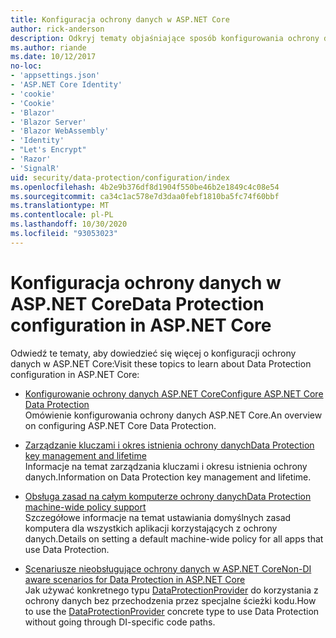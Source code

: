```yaml
---
title: Konfiguracja ochrony danych w ASP.NET Core
author: rick-anderson
description: Odkryj tematy objaśniające sposób konfigurowania ochrony danych w programie ASP.NET Core.
ms.author: riande
ms.date: 10/12/2017
no-loc:
- 'appsettings.json'
- 'ASP.NET Core Identity'
- 'cookie'
- 'Cookie'
- 'Blazor'
- 'Blazor Server'
- 'Blazor WebAssembly'
- 'Identity'
- "Let's Encrypt"
- 'Razor'
- 'SignalR'
uid: security/data-protection/configuration/index
ms.openlocfilehash: 4b2e9b376df8d1904f550be46b2e1849c4c08e54
ms.sourcegitcommit: ca34c1ac578e7d3daa0febf1810ba5fc74f60bbf
ms.translationtype: MT
ms.contentlocale: pl-PL
ms.lasthandoff: 10/30/2020
ms.locfileid: "93053023"
---
```

# <a name="data-protection-configuration-in-aspnet-core"></a><span data-ttu-id="5fa59-103">Konfiguracja ochrony danych w ASP.NET Core</span><span class="sxs-lookup"><span data-stu-id="5fa59-103">Data Protection configuration in ASP.NET Core</span></span>

<span data-ttu-id="5fa59-104">Odwiedź te tematy, aby dowiedzieć się więcej o konfiguracji ochrony danych w ASP.NET Core:</span><span class="sxs-lookup"><span data-stu-id="5fa59-104">Visit these topics to learn about Data Protection configuration in ASP.NET Core:</span></span>

* [<span data-ttu-id="5fa59-105">Konfigurowanie ochrony danych ASP.NET Core</span><span class="sxs-lookup"><span data-stu-id="5fa59-105">Configure ASP.NET Core Data Protection</span></span>](xref:security/data-protection/configuration/overview)  
  <span data-ttu-id="5fa59-106">Omówienie konfigurowania ochrony danych ASP.NET Core.</span><span class="sxs-lookup"><span data-stu-id="5fa59-106">An overview on configuring ASP.NET Core Data Protection.</span></span>

* [<span data-ttu-id="5fa59-107">Zarządzanie kluczami i okres istnienia ochrony danych</span><span class="sxs-lookup"><span data-stu-id="5fa59-107">Data Protection key management and lifetime</span></span>](xref:security/data-protection/configuration/default-settings)  
  <span data-ttu-id="5fa59-108">Informacje na temat zarządzania kluczami i okresu istnienia ochrony danych.</span><span class="sxs-lookup"><span data-stu-id="5fa59-108">Information on Data Protection key management and lifetime.</span></span>

* [<span data-ttu-id="5fa59-109">Obsługa zasad na całym komputerze ochrony danych</span><span class="sxs-lookup"><span data-stu-id="5fa59-109">Data Protection machine-wide policy support</span></span>](xref:security/data-protection/configuration/machine-wide-policy)  
  <span data-ttu-id="5fa59-110">Szczegółowe informacje na temat ustawiania domyślnych zasad komputera dla wszystkich aplikacji korzystających z ochrony danych.</span><span class="sxs-lookup"><span data-stu-id="5fa59-110">Details on setting a default machine-wide policy for all apps that use Data Protection.</span></span>

* [<span data-ttu-id="5fa59-111">Scenariusze nieobsługujące ochrony danych w ASP.NET Core</span><span class="sxs-lookup"><span data-stu-id="5fa59-111">Non-DI aware scenarios for Data Protection in ASP.NET Core</span></span>](xref:security/data-protection/configuration/non-di-scenarios)  
  <span data-ttu-id="5fa59-112">Jak używać konkretnego typu [DataProtectionProvider](/dotnet/api/Microsoft.AspNetCore.DataProtection.DataProtectionProvider) do korzystania z ochrony danych bez przechodzenia przez specjalne ścieżki kodu.</span><span class="sxs-lookup"><span data-stu-id="5fa59-112">How to use the [DataProtectionProvider](/dotnet/api/Microsoft.AspNetCore.DataProtection.DataProtectionProvider) concrete type to use Data Protection without going through DI-specific code paths.</span></span>
